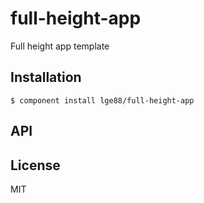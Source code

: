 
# full-height-app

  Full height app template

## Installation

    $ component install lge88/full-height-app

## API

   

## License

  MIT
